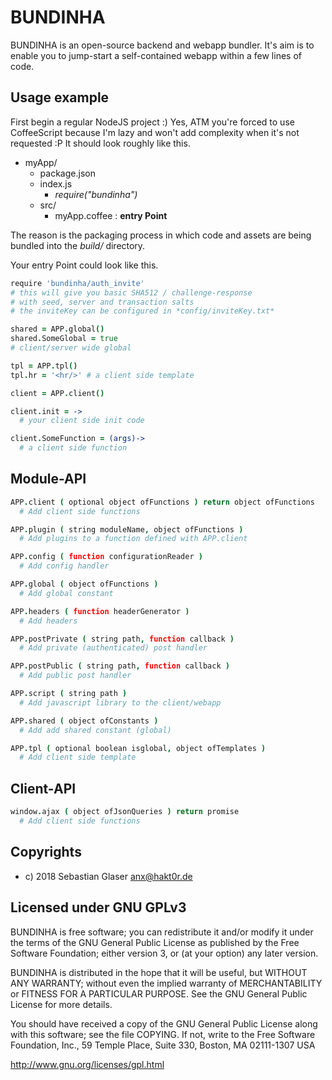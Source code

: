 # BUNDINHA

BUNDINHA is an open-source backend and webapp bundler.
It's aim is to enable you to jump-start a self-contained
webapp within a few lines of code.

## Usage example

First begin a regular NodeJS project :) Yes, ATM you're forced to use CoffeeScript because I'm lazy and won't add complexity when it's not requested :P It should look roughly like this.

  - myApp/
    - package.json
    - index.js
      - *require("bundinha")*
    - src/
       - myApp.coffee : **entry Point**

The reason is the packaging process in which code and assets
are being bundled into the *build/* directory.

Your entry Point could look like this.

```CoffeeScript
require 'bundinha/auth_invite'
# this will give you basic SHA512 / challenge-response
# with seed, server and transaction salts
# the inviteKey can be configured in *config/inviteKey.txt*

shared = APP.global()
shared.SomeGlobal = true
# client/server wide global

tpl = APP.tpl()
tpl.hr = '<hr/>' # a client side template

client = APP.client()

client.init = ->
  # your client side init code

client.SomeFunction = (args)->
  # a client side function
```
## Module-API
```CoffeeScript
APP.client ( optional object ofFunctions ) return object ofFunctions
  # Add client side functions

APP.plugin ( string moduleName, object ofFunctions )
  # Add plugins to a function defined with APP.client

APP.config ( function configurationReader )
  # Add config handler

APP.global ( object ofFunctions )
  # Add global constant

APP.headers ( function headerGenerator )
  # Add headers

APP.postPrivate ( string path, function callback )
  # Add private (authenticated) post handler

APP.postPublic ( string path, function callback )
  # Add public post handler

APP.script ( string path )
  # Add javascript library to the client/webapp

APP.shared ( object ofConstants )
  # Add add shared constant (global)

APP.tpl ( optional boolean isglobal, object ofTemplates )
  # Add client side template
```

## Client-API
```CoffeeScript
window.ajax ( object ofJsonQueries ) return promise
  # Add client side functions
```

## Copyrights

  * c) 2018 Sebastian Glaser <anx@hakt0r.de>

## Licensed under GNU GPLv3

BUNDINHA is free software; you can redistribute it and/or modify
it under the terms of the GNU General Public License as published by
the Free Software Foundation; either version 3, or (at your option)
any later version.

BUNDINHA is distributed in the hope that it will be useful,
but WITHOUT ANY WARRANTY; without even the implied warranty of
MERCHANTABILITY or FITNESS FOR A PARTICULAR PURPOSE.  See the
GNU General Public License for more details.

You should have received a copy of the GNU General Public License
along with this software; see the file COPYING.  If not, write to
the Free Software Foundation, Inc., 59 Temple Place, Suite 330,
Boston, MA 02111-1307 USA

http://www.gnu.org/licenses/gpl.html
